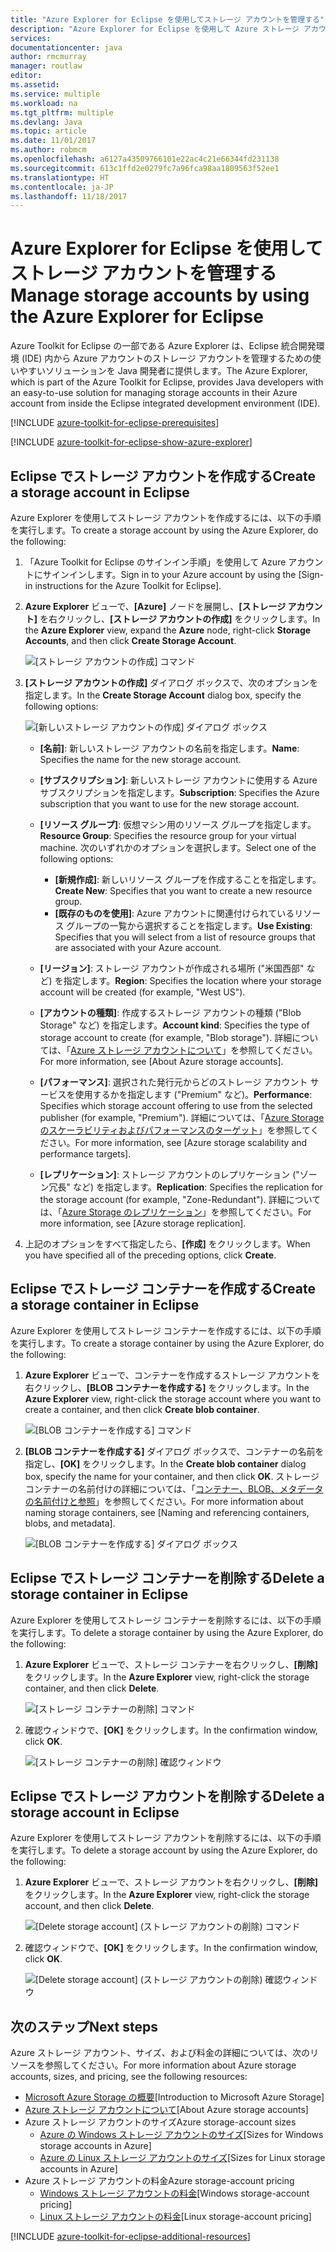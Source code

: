 ```yaml
---
title: "Azure Explorer for Eclipse を使用してストレージ アカウントを管理する"
description: "Azure Explorer for Eclipse を使用して Azure ストレージ アカウントを管理する方法について説明します。"
services: 
documentationcenter: java
author: rmcmurray
manager: routlaw
editor: 
ms.assetid: 
ms.service: multiple
ms.workload: na
ms.tgt_pltfrm: multiple
ms.devlang: Java
ms.topic: article
ms.date: 11/01/2017
ms.author: robmcm
ms.openlocfilehash: a6127a43509766101e22ac4c21e66344fd231138
ms.sourcegitcommit: 613c1ffd2e0279fc7a96fca98aa1809563f52ee1
ms.translationtype: HT
ms.contentlocale: ja-JP
ms.lasthandoff: 11/18/2017
---
```

# <a name="manage-storage-accounts-by-using-the-azure-explorer-for-eclipse"></a><span data-ttu-id="e6575-103">Azure Explorer for Eclipse を使用してストレージ アカウントを管理する</span><span class="sxs-lookup"><span data-stu-id="e6575-103">Manage storage accounts by using the Azure Explorer for Eclipse</span></span>

<span data-ttu-id="e6575-104">Azure Toolkit for Eclipse の一部である Azure Explorer は、Eclipse 統合開発環境 (IDE) 内から Azure アカウントのストレージ アカウントを管理するための使いやすいソリューションを Java 開発者に提供します。</span><span class="sxs-lookup"><span data-stu-id="e6575-104">The Azure Explorer, which is part of the Azure Toolkit for Eclipse, provides Java developers with an easy-to-use solution for managing storage accounts in their Azure account from inside the Eclipse integrated development environment (IDE).</span></span>

[!INCLUDE [azure-toolkit-for-eclipse-prerequisites](../includes/azure-toolkit-for-eclipse-prerequisites.md)]

[!INCLUDE [azure-toolkit-for-eclipse-show-azure-explorer](../includes/azure-toolkit-for-eclipse-show-azure-explorer.md)]

## <a name="create-a-storage-account-in-eclipse"></a><span data-ttu-id="e6575-105">Eclipse でストレージ アカウントを作成する</span><span class="sxs-lookup"><span data-stu-id="e6575-105">Create a storage account in Eclipse</span></span>

<span data-ttu-id="e6575-106">Azure Explorer を使用してストレージ アカウントを作成するには、以下の手順を実行します。</span><span class="sxs-lookup"><span data-stu-id="e6575-106">To create a storage account by using the Azure Explorer, do the following:</span></span>

1. <span data-ttu-id="e6575-107">「Azure Toolkit for Eclipse のサインイン手順」を使用して Azure アカウントにサインインします。</span><span class="sxs-lookup"><span data-stu-id="e6575-107">Sign in to your Azure account by using the [Sign-in instructions for the Azure Toolkit for Eclipse].</span></span>

1. <span data-ttu-id="e6575-108">**Azure Explorer** ビューで、**[Azure]** ノードを展開し、**[ストレージ アカウント]** を右クリックし、**[ストレージ アカウントの作成]** をクリックします。</span><span class="sxs-lookup"><span data-stu-id="e6575-108">In the **Azure Explorer** view, expand the **Azure** node, right-click **Storage Accounts**, and then click **Create Storage Account**.</span></span>

   ![[ストレージ アカウントの作成] コマンド][CS01]

1. <span data-ttu-id="e6575-110">**[ストレージ アカウントの作成]** ダイアログ ボックスで、次のオプションを指定します。</span><span class="sxs-lookup"><span data-stu-id="e6575-110">In the **Create Storage Account** dialog box, specify the following options:</span></span>

   ![[新しいストレージ アカウントの作成] ダイアログ ボックス][CS02]

   * <span data-ttu-id="e6575-112">**[名前]**: 新しいストレージ アカウントの名前を指定します。</span><span class="sxs-lookup"><span data-stu-id="e6575-112">**Name**: Specifies the name for the new storage account.</span></span>

   * <span data-ttu-id="e6575-113">**[サブスクリプション]**: 新しいストレージ アカウントに使用する Azure サブスクリプションを指定します。</span><span class="sxs-lookup"><span data-stu-id="e6575-113">**Subscription**: Specifies the Azure subscription that you want to use for the new storage account.</span></span>

   * <span data-ttu-id="e6575-114">**[リソース グループ]**: 仮想マシン用のリソース グループを指定します。</span><span class="sxs-lookup"><span data-stu-id="e6575-114">**Resource Group**: Specifies the resource group for your virtual machine.</span></span> <span data-ttu-id="e6575-115">次のいずれかのオプションを選択します。</span><span class="sxs-lookup"><span data-stu-id="e6575-115">Select one of the following options:</span></span>
      * <span data-ttu-id="e6575-116">**[新規作成]**: 新しいリソース グループを作成することを指定します。</span><span class="sxs-lookup"><span data-stu-id="e6575-116">**Create New**: Specifies that you want to create a new resource group.</span></span>
      * <span data-ttu-id="e6575-117">**[既存のものを使用]**: Azure アカウントに関連付けられているリソース グループの一覧から選択することを指定します。</span><span class="sxs-lookup"><span data-stu-id="e6575-117">**Use Existing**: Specifies that you will select from a list of resource groups that are associated with your Azure account.</span></span>

   * <span data-ttu-id="e6575-118">**[リージョン]**: ストレージ アカウントが作成される場所 ("米国西部" など) を指定します。</span><span class="sxs-lookup"><span data-stu-id="e6575-118">**Region**: Specifies the location where your storage account will be created (for example, "West US").</span></span>

   * <span data-ttu-id="e6575-119">**[アカウントの種類]**: 作成するストレージ アカウントの種類 ("Blob Storage" など) を指定します。</span><span class="sxs-lookup"><span data-stu-id="e6575-119">**Account kind**: Specifies the type of storage account to create (for example, "Blob storage").</span></span> <span data-ttu-id="e6575-120">詳細については、「[Azure ストレージ アカウントについて]」を参照してください。</span><span class="sxs-lookup"><span data-stu-id="e6575-120">For more information, see [About Azure storage accounts].</span></span>

   * <span data-ttu-id="e6575-121">**[パフォーマンス]**: 選択された発行元からどのストレージ アカウント サービスを使用するかを指定します ("Premium" など)。</span><span class="sxs-lookup"><span data-stu-id="e6575-121">**Performance**: Specifies which storage account offering to use from the selected publisher (for example, "Premium").</span></span> <span data-ttu-id="e6575-122">詳細については、「[Azure Storage のスケーラビリティおよびパフォーマンスのターゲット]」を参照してください。</span><span class="sxs-lookup"><span data-stu-id="e6575-122">For more information, see [Azure storage scalability and performance targets].</span></span>

   * <span data-ttu-id="e6575-123">**[レプリケーション]**: ストレージ アカウントのレプリケーション ("ゾーン冗長" など) を指定します。</span><span class="sxs-lookup"><span data-stu-id="e6575-123">**Replication**: Specifies the replication for the storage account (for example, "Zone-Redundant").</span></span> <span data-ttu-id="e6575-124">詳細については、「[Azure Storage のレプリケーション]」を参照してください。</span><span class="sxs-lookup"><span data-stu-id="e6575-124">For more information, see [Azure storage replication].</span></span>

1. <span data-ttu-id="e6575-125">上記のオプションをすべて指定したら、**[作成]** をクリックします。</span><span class="sxs-lookup"><span data-stu-id="e6575-125">When you have specified all of the preceding options, click **Create**.</span></span>

## <a name="create-a-storage-container-in-eclipse"></a><span data-ttu-id="e6575-126">Eclipse でストレージ コンテナーを作成する</span><span class="sxs-lookup"><span data-stu-id="e6575-126">Create a storage container in Eclipse</span></span>

<span data-ttu-id="e6575-127">Azure Explorer を使用してストレージ コンテナーを作成するには、以下の手順を実行します。</span><span class="sxs-lookup"><span data-stu-id="e6575-127">To create a storage container by using the Azure Explorer, do the following:</span></span>

1. <span data-ttu-id="e6575-128">**Azure Explorer** ビューで、コンテナーを作成するストレージ アカウントを右クリックし、**[BLOB コンテナーを作成する]** をクリックします。</span><span class="sxs-lookup"><span data-stu-id="e6575-128">In the **Azure Explorer** view, right-click the storage account where you want to create a container, and then click **Create blob container**.</span></span>

   ![[BLOB コンテナーを作成する] コマンド][CC01]

1. <span data-ttu-id="e6575-130">**[BLOB コンテナーを作成する]** ダイアログ ボックスで、コンテナーの名前を指定し、**[OK]** をクリックします。</span><span class="sxs-lookup"><span data-stu-id="e6575-130">In the **Create blob container** dialog box, specify the name for your container, and then click **OK**.</span></span> <span data-ttu-id="e6575-131">ストレージ コンテナーの名前付けの詳細については、「[コンテナー、BLOB、メタデータの名前付けと参照]」を参照してください。</span><span class="sxs-lookup"><span data-stu-id="e6575-131">For more information about naming storage containers, see [Naming and referencing containers, blobs, and metadata].</span></span>

   ![[BLOB コンテナーを作成する] ダイアログ ボックス][CC02]

## <a name="delete-a-storage-container-in-eclipse"></a><span data-ttu-id="e6575-133">Eclipse でストレージ コンテナーを削除する</span><span class="sxs-lookup"><span data-stu-id="e6575-133">Delete a storage container in Eclipse</span></span>

<span data-ttu-id="e6575-134">Azure Explorer を使用してストレージ コンテナーを削除するには、以下の手順を実行します。</span><span class="sxs-lookup"><span data-stu-id="e6575-134">To delete a storage container by using the Azure Explorer, do the following:</span></span>

1. <span data-ttu-id="e6575-135">**Azure Explorer** ビューで、ストレージ コンテナーを右クリックし、**[削除]** をクリックします。</span><span class="sxs-lookup"><span data-stu-id="e6575-135">In the **Azure Explorer** view, right-click the storage container, and then click **Delete**.</span></span>

   ![[ストレージ コンテナーの削除] コマンド][DC01]

1. <span data-ttu-id="e6575-137">確認ウィンドウで、**[OK]** をクリックします。</span><span class="sxs-lookup"><span data-stu-id="e6575-137">In the confirmation window, click **OK**.</span></span>

   ![[ストレージ コンテナーの削除] 確認ウィンドウ][DC02]

## <a name="delete-a-storage-account-in-eclipse"></a><span data-ttu-id="e6575-139">Eclipse でストレージ アカウントを削除する</span><span class="sxs-lookup"><span data-stu-id="e6575-139">Delete a storage account in Eclipse</span></span>

<span data-ttu-id="e6575-140">Azure Explorer を使用してストレージ アカウントを削除するには、以下の手順を実行します。</span><span class="sxs-lookup"><span data-stu-id="e6575-140">To delete a storage account by using the Azure Explorer, do the following:</span></span>

1. <span data-ttu-id="e6575-141">**Azure Explorer** ビューで、ストレージ アカウントを右クリックし、**[削除]** をクリックします。</span><span class="sxs-lookup"><span data-stu-id="e6575-141">In the **Azure Explorer** view, right-click the storage account, and then click **Delete**.</span></span>

   ![[Delete storage account] (ストレージ アカウントの削除) コマンド][DS01]

1. <span data-ttu-id="e6575-143">確認ウィンドウで、**[OK]** をクリックします。</span><span class="sxs-lookup"><span data-stu-id="e6575-143">In the confirmation window, click **OK**.</span></span>

   ![[Delete storage account] (ストレージ アカウントの削除) 確認ウィンドウ][DS02]

## <a name="next-steps"></a><span data-ttu-id="e6575-145">次のステップ</span><span class="sxs-lookup"><span data-stu-id="e6575-145">Next steps</span></span>

<span data-ttu-id="e6575-146">Azure ストレージ アカウント、サイズ、および料金の詳細については、次のリソースを参照してください。</span><span class="sxs-lookup"><span data-stu-id="e6575-146">For more information about Azure storage accounts, sizes, and pricing, see the following resources:</span></span>

* <span data-ttu-id="e6575-147">[Microsoft Azure Storage の概要]</span><span class="sxs-lookup"><span data-stu-id="e6575-147">[Introduction to Microsoft Azure Storage]</span></span>
* <span data-ttu-id="e6575-148">[Azure ストレージ アカウントについて]</span><span class="sxs-lookup"><span data-stu-id="e6575-148">[About Azure storage accounts]</span></span>
* <span data-ttu-id="e6575-149">Azure ストレージ アカウントのサイズ</span><span class="sxs-lookup"><span data-stu-id="e6575-149">Azure storage-account sizes</span></span>
  * <span data-ttu-id="e6575-150">[Azure の Windows ストレージ アカウントのサイズ]</span><span class="sxs-lookup"><span data-stu-id="e6575-150">[Sizes for Windows storage accounts in Azure]</span></span>
  * <span data-ttu-id="e6575-151">[Azure の Linux ストレージ アカウントのサイズ]</span><span class="sxs-lookup"><span data-stu-id="e6575-151">[Sizes for Linux storage accounts in Azure]</span></span>
* <span data-ttu-id="e6575-152">Azure ストレージ アカウントの料金</span><span class="sxs-lookup"><span data-stu-id="e6575-152">Azure storage-account pricing</span></span>
  * <span data-ttu-id="e6575-153">[Windows ストレージ アカウントの料金]</span><span class="sxs-lookup"><span data-stu-id="e6575-153">[Windows storage-account pricing]</span></span>
  * <span data-ttu-id="e6575-154">[Linux ストレージ アカウントの料金]</span><span class="sxs-lookup"><span data-stu-id="e6575-154">[Linux storage-account pricing]</span></span>

[!INCLUDE [azure-toolkit-for-eclipse-additional-resources](../includes/azure-toolkit-for-eclipse-additional-resources.md)]

<!-- URL List -->

[Microsoft Azure Storage の概要]: /azure/storage/storage-introduction
[Azure ストレージ アカウントについて]: /azure/storage/storage-create-storage-account
[Azure Storage のレプリケーション]: /azure/storage/storage-redundancy
[Azure Storage のスケーラビリティおよびパフォーマンスのターゲット]: /azure/storage/storage-scalability-targets
[コンテナー、BLOB、メタデータの名前付けと参照]: http://go.microsoft.com/fwlink/?LinkId=255555

[Azure の Windows ストレージ アカウントのサイズ]: /azure/virtual-machines/virtual-machines-windows-sizes
[Azure の Linux ストレージ アカウントのサイズ]: /azure/virtual-machines/virtual-machines-linux-sizes
[Windows ストレージ アカウントの料金]: /pricing/details/virtual-machines/windows/
[Linux ストレージ アカウントの料金]: /pricing/details/virtual-machines/linux/

<!-- IMG List -->

[CS01]: media/azure-toolkit-for-eclipse-managing-storage-accounts-using-azure-explorer/CS01.png
[CS02]: media/azure-toolkit-for-eclipse-managing-storage-accounts-using-azure-explorer/CS02.png
[CC01]: media/azure-toolkit-for-eclipse-managing-storage-accounts-using-azure-explorer/CC01.png
[CC02]: media/azure-toolkit-for-eclipse-managing-storage-accounts-using-azure-explorer/CC02.png

[DS01]: media/azure-toolkit-for-eclipse-managing-storage-accounts-using-azure-explorer/DS01.png
[DS02]: media/azure-toolkit-for-eclipse-managing-storage-accounts-using-azure-explorer/DS02.png
[DC01]: media/azure-toolkit-for-eclipse-managing-storage-accounts-using-azure-explorer/DC01.png
[DC02]: media/azure-toolkit-for-eclipse-managing-storage-accounts-using-azure-explorer/DC02.png
